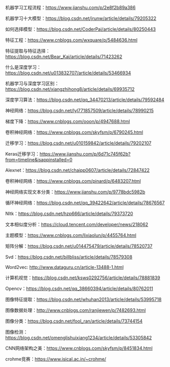机器学习工程流程：https://www.jianshu.com/p/2e8f2b89a386

机器学习十大模型：https://blog.csdn.net/jrunw/article/details/79205322

如何选择模型：https://blog.csdn.net/CoderPai/article/details/80250443

特征工程：https://www.cnblogs.com/wxquare/p/5484636.html

特征提取与特征选择：https://blog.csdn.net/Bear_Kai/article/details/71423262

什么是深度学习：https://blog.csdn.net/u013832707/article/details/53466934

机器学习与深度学习区别：https://blog.csdn.net/xiangzhihong8/article/details/69935712

深度学习算法：https://blog.csdn.net/qq_34470213/article/details/79592484

神经网络：https://blog.csdn.net/lyl771857509/article/details/78990215

梯度下降：https://www.cnblogs.com/ooon/p/4947688.html

卷积神经网络：https://www.cnblogs.com/skyfsm/p/6790245.html

迁移学习：https://blog.csdn.net/u010159842/article/details/79202107

Keras迁移学习：https://www.jianshu.com/p/6d71c745f62b?from=timeline&isappinstalled=0

Alexnet：https://blog.csdn.net/chaipp0607/article/details/72847422

卷积神经网络：https://www.cnblogs.com/pinard/p/6483207.html

神经网络实现文本分类：https://www.jianshu.com/p/9778bdc5982b

循环神经网络：https://blog.csdn.net/qq_39422642/article/details/78676567

Nltk：https://blog.csdn.net/hzp666/article/details/79373720

文本相似度分析：https://cloud.tencent.com/developer/news/218062

主题模型：https://www.cnblogs.com/lixiaolun/p/4455764.html

矩阵分解：https://blog.csdn.net/u014475479/article/details/78520737

Svd：https://blog.csdn.net/billbliss/article/details/78579308

Word2vec: http://www.dataguru.cn/article-13488-1.html

计算机视觉：https://blog.csdn.net/ksws0292756/article/details/78881839

Opencv：https://blog.csdn.net/qq_38660394/article/details/80762011

图像特征提取：https://blog.csdn.net/whuhan2013/article/details/53995718

图像数据处理：http://www.cnblogs.com/ranjiewen/p/7482693.html

图像分类：https://blog.csdn.net/fool_ran/article/details/73744154

图像检测：https://blog.csdn.net/omenglishuixiang1234/article/details/53305842

CNN网络架构之美：https://www.cnblogs.com/skyfsm/p/8451834.html

crohme竞赛：https://www.isical.ac.in/~crohme/
